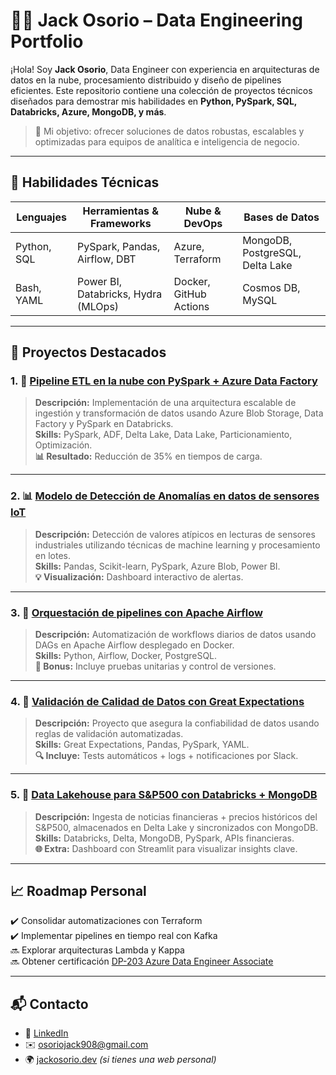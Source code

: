 # 👨‍💻 Jack Osorio – Data Engineering Portfolio

¡Hola! Soy **Jack Osorio**, Data Engineer con experiencia en arquitecturas de datos en la nube, procesamiento distribuido y diseño de pipelines eficientes. Este repositorio contiene una colección de proyectos técnicos diseñados para demostrar mis habilidades en **Python, PySpark, SQL, Databricks, Azure, MongoDB, y más**.

> 📌 Mi objetivo: ofrecer soluciones de datos robustas, escalables y optimizadas para equipos de analítica e inteligencia de negocio.

---

## 🧠 Habilidades Técnicas

| Lenguajes     | Herramientas & Frameworks          | Nube & DevOps        | Bases de Datos             |
|---------------|------------------------------------|----------------------|----------------------------|
| Python, SQL   | PySpark, Pandas, Airflow, DBT      | Azure, Terraform     | MongoDB, PostgreSQL, Delta Lake |
| Bash, YAML    | Power BI, Databricks, Hydra (MLOps)| Docker, GitHub Actions | Cosmos DB, MySQL          |

---

## 📂 Proyectos Destacados

### 1. 🧱 [Pipeline ETL en la nube con PySpark + Azure Data Factory](https://github.com/JackOsorio/etl-pyspark-azure)
> **Descripción:** Implementación de una arquitectura escalable de ingestión y transformación de datos usando Azure Blob Storage, Data Factory y PySpark en Databricks.  
> **Skills:** PySpark, ADF, Delta Lake, Data Lake, Particionamiento, Optimización.  
> **📊 Resultado:** Reducción de 35% en tiempos de carga.

---

### 2. 📊 [Modelo de Detección de Anomalías en datos de sensores IoT](https://github.com/JackOsorio/iot-anomaly-detection)
> **Descripción:** Detección de valores atípicos en lecturas de sensores industriales utilizando técnicas de machine learning y procesamiento en lotes.  
> **Skills:** Pandas, Scikit-learn, PySpark, Azure Blob, Power BI.  
> **💡 Visualización:** Dashboard interactivo de alertas.

---

### 3. 🔁 [Orquestación de pipelines con Apache Airflow](https://github.com/JackOsorio/airflow-data-pipelines)
> **Descripción:** Automatización de workflows diarios de datos usando DAGs en Apache Airflow desplegado en Docker.  
> **Skills:** Python, Airflow, Docker, PostgreSQL.  
> **🧩 Bonus:** Incluye pruebas unitarias y control de versiones.

---

### 4. 🧪 [Validación de Calidad de Datos con Great Expectations](https://github.com/JackOsorio/data-quality-checks)
> **Descripción:** Proyecto que asegura la confiabilidad de datos usando reglas de validación automatizadas.  
> **Skills:** Great Expectations, Pandas, PySpark, YAML.  
> **🔍 Incluye:** Tests automáticos + logs + notificaciones por Slack.

---

### 5. 🧠 [Data Lakehouse para S&P500 con Databricks + MongoDB](https://github.com/JackOsorio/sp500-lakehouse)
> **Descripción:** Ingesta de noticias financieras + precios históricos del S&P500, almacenados en Delta Lake y sincronizados con MongoDB.  
> **Skills:** Databricks, Delta, MongoDB, PySpark, APIs financieras.  
> **🌐 Extra:** Dashboard con Streamlit para visualizar insights clave.

---

## 📈 Roadmap Personal

✔️ Consolidar automatizaciones con Terraform  
✔️ Implementar pipelines en tiempo real con Kafka  
🔜 Explorar arquitecturas Lambda y Kappa  
🔜 Obtener certificación [DP-203 Azure Data Engineer Associate](https://learn.microsoft.com/en-us/certifications/azure-data-engineer/)

---

## 📬 Contacto

- 💼 [LinkedIn](https://www.linkedin.com/in/jackosorio/)  
- ✉️ osoriojack908@gmail.com  
- 🌍 [jackosorio.dev](https://jackosorio.dev) *(si tienes una web personal)*  


